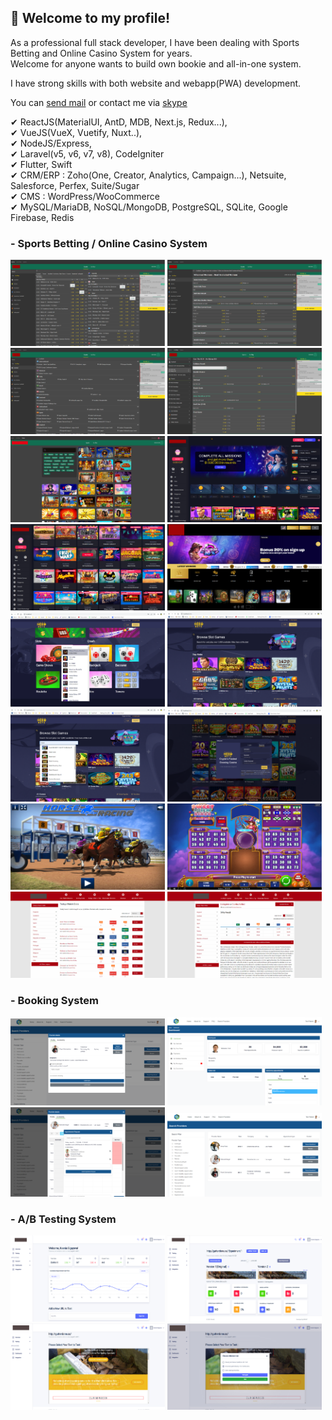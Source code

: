 ## 👋 Welcome to my profile!   


<!-- ### About Me
- As a full stack developer with Web2 & Web3, I have been doing my best to give clients only satisfied results.
- I always keep learning trending & innovative technologies/skills.
- I will make your great idea live.
- I work full time and prefer long-term collaboration.
- You can [send mail](mailto:cmate5614530@gmail.com) or contact me via [skype](https://join.skype.com/invite/fm0GRG34ND1D)
### My Skills  -->
As a professional full stack developer, I have been dealing with Sports Betting and Online Casino System for years.  
Welcome for anyone wants to build own bookie and all-in-one system.  

I have strong skills with both website and webapp(PWA) development.  

You can [send mail](mailto:cmate5614530@gmail.com) or contact me via [skype](https://join.skype.com/invite/fm0GRG34ND1D) 

✔ ReactJS(MaterialUI, AntD, MDB, Next.js, Redux...),  
✔ VueJS(VueX, Vuetify, Nuxt..),  
✔ NodeJS/Express,  
✔ Laravel(v5, v6, v7, v8), CodeIgniter  
✔ Flutter, Swift  
✔ CRM/ERP : Zoho(One, Creator, Analytics, Campaign...), Netsuite, Salesforce, Perfex, Suite/Sugar  
✔ CMS : WordPress/WooCommerce  
✔ MySQL/MariaDB, NoSQL/MongoDB, PostgreSQL, SQLite, Google Firebase, Redis    

<!-- 
![trophy](https://github-profile-trophy.vercel.app/?username=cmate5614530&theme=onedark&title=MultiLanguage,Commit,Repositories,Stars,Followers) -->

### - Sports Betting / Online Casino System
<p float="left" width="100%">
  <img src="img/1.jpg" width="49%"/>
  <img src="img/4.jpg" width="49%"/>
  <img src="img/3.jpg" width="49%"/>
  <img src="img/2.jpg" width="49%"/>
  <img src="img/19.jpg" width="49%"/>
  <img src="img/8.jpg" width="49%"/>
  <img src="img/9.jpg" width="49%"/>
  <img src="img/7.jpg" width="49%"/> 
  <img src="img/neko2.png" width="49%"/>
  <img src="img/neko3.png" width="49%"/>
  <img src="img/neko4.png" width="49%"/>
  <img src="img/neko5.png" width="49%"/>
  <img src="img/5.jpg" width="49%"/>
  <img src="img/6.jpg" width="49%"/>
  <img src="img/10.jpg" width="49%"/>
  <img src="img/11.jpg" width="49%"/>
</p>

### - Booking System
<p float="left" width="100%">
  <img src="img/14.png" width="49%"/>
  <img src="img/13.png" width="49%"/>
  <img src="img/21.jpg" width="49%"/>
  <img src="img/22.jpg" width="49%"/>
</p>

### - A/B Testing System
<p float="left" width="100%">
  <img src="img/16.jpg" width="49%"/>
  <img src="img/15.jpg" width="49%"/>
  <img src="img/17.jpg" width="49%"/>
  <img src="img/18.jpg" width="49%"/>
</p>


